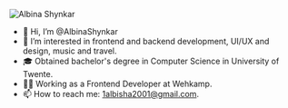 
![Albina Shynkar](https://github.com/user-attachments/assets/592baeb3-d946-47d1-af2a-89a8337515ba)

- 👋 Hi, I’m @AlbinaShynkar
- 👀 I’m interested in frontend and backend development, UI/UX and design, music and travel.
- 🎓 Obtained bachelor's degree in Computer Science in University of Twente. 
- 👩‍💻 Working as a Frontend Developer at Wehkamp.
- 📫 How to reach me: 1albisha2001@gmail.com.
